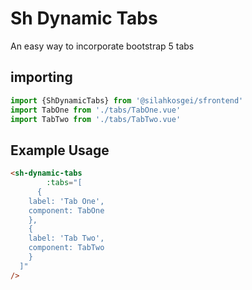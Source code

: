 # Sh Dynamic Tabs
 An easy way to incorporate bootstrap 5 tabs

## importing

```javascript
import {ShDynamicTabs} from '@silahkosgei/sfrontend'
import TabOne from './tabs/TabOne.vue'
import TabTwo from './tabs/TabTwo.vue'
```

## Example Usage

```html
<sh-dynamic-tabs
        :tabs="[
      {
    label: 'Tab One',
    component: TabOne
    },
    {
    label: 'Tab Two',
    component: TabTwo
    }
  ]"
/>
```
